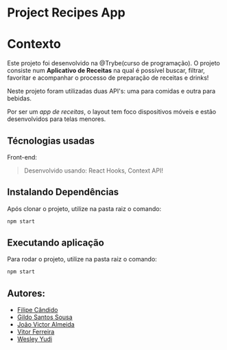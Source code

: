 # Project Recipes App
# Contexto
Este projeto foi desenvolvido na @Trybe(curso de programação). O projeto consiste num **Aplicativo de Receitas** na qual é possível buscar, filtrar, favoritar e acompanhar o processo de preparação de receitas e drinks!

Neste projeto foram utilizadas duas API's: uma para comidas e outra para bebidas.

Por ser um _app de receitas_, o layout tem foco dispositivos móveis e estão desenvolvidos para telas menores.

## Técnologias usadas

Front-end:
> Desenvolvido usando: React Hooks, Context API!

## Instalando Dependências

Após clonar o projeto, utilize na pasta raiz o comando:

```bash
npm start
```
## Executando aplicação

Para rodar o projeto, utilize na pasta raiz o comando:

```bash
npm start
```

## Autores:

* [Filipe Cândido](https://github.com/Fedolfo)
* [Gildo Santos Sousa](https://github.com/GildoSantos-gif)
* [João Victor Almeida](https://github.com/PadawanFK)
* [Vitor Ferreira](https://github.com/vitorgonzaga)
* [Wesley Yudi](https://github.com/yjapa)

